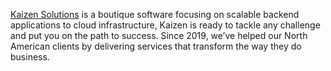 [Kaizen Solutions](https://kaizen-solutions.io) is a boutique software focusing on scalable backend applications to cloud infrastructure, Kaizen is ready to tackle any challenge and put you on the path to success. Since 2019, we’ve helped our North American clients by delivering services that transform the way they do business.

